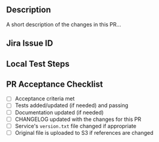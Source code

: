 ## Description

A short description of the changes in this PR...

## Jira Issue ID


## Local Test Steps


## PR Acceptance Checklist
* [ ] Acceptance criteria met
* [ ] Tests added/updated (if needed) and passing
* [ ] Documentation updated (if needed)
* [ ] CHANGELOG updated with the changes for this PR
* [ ] Service's `version.txt` file changed if appropriate
* [ ] Original file is uploaded to S3 if references are changed
